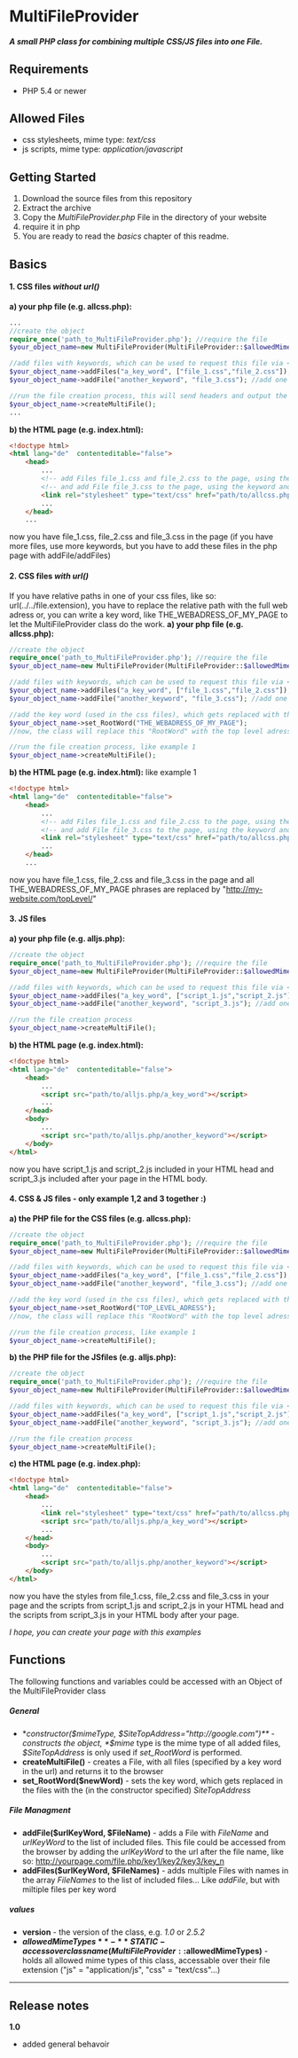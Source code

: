 # MultiFileProvider
##### A small PHP class for combining multiple CSS/JS files into one File.

## Requirements
- PHP 5.4 or newer

## Allowed Files
- css stylesheets, mime type: *text/css*
- js scripts, mime type: *application/javascript*

## Getting Started
1. Download the source files from this repository
2. Extract the archive
3. Copy the *MultiFileProvider.php* File in the directory of your website
4. require it in php
7. You are ready to read the *basics* chapter of this readme.

## Basics
#### 1. CSS files *without url()*
**a) your php file (e.g. allcss.php):**

```php
...
//create the object 
require_once('path_to_MultiFileProvider.php'); //require the file
$your_object_name=new MultiFileProvider(MultiFileProvider::$allowedMimeTypes["css"]); //specifying the css mime type is easy, because you could access all allowed mime types of the class as array (file extension = key, mime type = value) with MultiFileProvider::$allowedMimeTypes.

//add files with keywords, which can be used to request this file via <link> in html
$your_object_name->addFiles("a_key_word", ["file_1.css","file_2.css"]); //add multiple files to one key word
$your_object_name->addFile("another_keyword", "file_3.css"); //add one file for one keyword

//run the file creation process, this will send headers and output the files
$your_object_name->createMultiFile();
...
```

**b) the HTML page (e.g. index.html):**
```html
<!doctype html>
<html lang="de"  contenteditable="false">
    <head>
        ...
		<!-- add Files file_1.css and file_2.css to the page, using the keyword a_key_word-->
        <!-- and add File file_3.css to the page, using the keyword another_keyword-->
        <link rel="stylesheet" type="text/css" href="path/to/allcss.php/a_key_word/another_keyword/foo/a"/>
        ...
    </head>
    ...
```
now you have file_1.css, file_2.css and file_3.css in the page (if you have more files, use more keywords, but you have to add these files in the php page with addFile/addFiles)

#### 2. CSS files *with url()*
If you have relative paths in one of your css files, like so: url(../../file.extension), you have to replace the relative path with the full web adress or, you can write a key word, like THE_WEBADRESS_OF_MY_PAGE to let the MultiFileProvider class do the work.
**a) your php file (e.g. allcss.php):**

```php
//create the object 
require_once('path_to_MultiFileProvider.php'); //require the file
$your_object_name=new MultiFileProvider(MultiFileProvider::$allowedMimeTypes["css"],"http://my-website.com/topLevel/");//mime type like in example 1. The adress is the Top level of your website, like http://google.com or http://mysite.com/another_folder_level/

//add files with keywords, which can be used to request this file via <link> in html, like example 1
$your_object_name->addFiles("a_key_word", ["file_1.css","file_2.css"]); //add multiple files to one key word
$your_object_name->addFile("another_keyword", "file_3.css"); //add one file for one keyword

//add the key word (used in the css files), which gets replaced with the top level, specified in the object creation
$your_object_name->set_RootWord("THE_WEBADRESS_OF_MY_PAGE");
//now, the class will replace this "RootWord" with the top level adress

//run the file creation process, like example 1
$your_object_name->createMultiFile();
```

**b) the HTML page (e.g. index.html):** like example 1
```html
<!doctype html>
<html lang="de"  contenteditable="false">
    <head>
        ...
		<!-- add Files file_1.css and file_2.css to the page, using the keyword a_key_word-->
        <!-- and add File file_3.css to the page, using the keyword another_keyword-->
        <link rel="stylesheet" type="text/css" href="path/to/allcss.php/a_key_word/another_keyword/foo/a"/>
        ...
    </head>
    ...
```
now you have file_1.css, file_2.css and file_3.css in the page and all THE_WEBADRESS_OF_MY_PAGE phrases are replaced by "http://my-website.com/topLevel/"

#### 3. JS files 
**a) your php file (e.g. alljs.php):**

```php
//create the object 
require_once('path_to_MultiFileProvider.php'); //require the file
$your_object_name=new MultiFileProvider(MultiFileProvider::$allowedMimeTypes["js"]); //like example 1, only changing the key for the allowedMimeTypes to "js" (because we want a .js file)

//add files with keywords, which can be used to request this file via <script src=""> in html
$your_object_name->addFiles("a_key_word", ["script_1.js","script_2.js"]); //add multiple files to one key word
$your_object_name->addFile("another_keyword", "script_3.js"); //add one file for one keyword

//run the file creation process
$your_object_name->createMultiFile();
```

**b) the HTML page (e.g. index.html):**
```html
<!doctype html>
<html lang="de"  contenteditable="false">
    <head>
		...
		<script src="path/to/alljs.php/a_key_word"></script>
		...
    </head>
    <body>
		...
		<script src="path/to/alljs.php/another_keyword"></script>
	</body>
</html>
```
now you have script_1.js and script_2.js included in your HTML head and script_3.js included after your page in the HTML body.

#### 4. CSS & JS files - only example 1,2 and 3 together :)
**a) the PHP file for the CSS files (e.g. allcss.php):**
```php
//create the object 
require_once('path_to_MultiFileProvider.php'); //require the file
$your_object_name=new MultiFileProvider(MultiFileProvider::$allowedMimeTypes["css"],"http://my-website.com/topLevel/");//like example 2

//add files with keywords, which can be used to request this file via <link> in html, like example 1
$your_object_name->addFiles("a_key_word", ["file_1.css","file_2.css"]); //add multiple files to one key word
$your_object_name->addFile("another_keyword", "file_3.css"); //add one file for one keyword

//add the key word (used in the css files), which gets replaced with the top level, specified in the object creation
$your_object_name->set_RootWord("TOP_LEVEL_ADRESS");
//now, the class will replace this "RootWord" with the top level adress

//run the file creation process, like example 1
$your_object_name->createMultiFile();
```

**b) the PHP file for the JSfiles (e.g. alljs.php):**
```php
//create the object 
require_once('path_to_MultiFileProvider.php'); //require the file
$your_object_name=new MultiFileProvider(MultiFileProvider::$allowedMimeTypes["js"]); //like example 3

//add files with keywords, which can be used to request this file via <script src=""> in html
$your_object_name->addFiles("a_key_word", ["script_1.js","script_2.js"]); //add multiple files to one key word
$your_object_name->addFile("another_keyword", "script_3.js"); //add one file for one keyword

//run the file creation process
$your_object_name->createMultiFile();
```
**c) the HTML page (e.g. index.php):**
```html
<!doctype html>
<html lang="de"  contenteditable="false">
    <head>
		...
		<link rel="stylesheet" type="text/css" href="path/to/allcss.php/a_key_word/another_keyword/foo/a"/>
		<script src="path/to/alljs.php/a_key_word"></script>
		...
    </head>
    <body>
		...
		<script src="path/to/alljs.php/another_keyword"></script>
	</body>
</html>
```
now you have the styles from file_1.css, file_2.css and file_3.css in your page and the scripts from script_1.js and script_2.js in your HTML head and the scripts from script_3.js in your HTML body after your page.

*I hope, you can create your page with this examples*


## Functions

The following functions and variables could be accessed with an Object of the MultiFileProvider class
##### General
- **constructor($mimeType, $SiteTopAddress="http://google.com")** - constructs the object, *$mime* type is the mime type of all added files, *$SiteTopAddress* is only used if *set_RootWord* is performed.
- **createMultiFile()** - creates a File, with all files (specified by a key word in the url) and returns it to the browser
- **set_RootWord($newWord)** - sets the key word, which gets replaced in the files with the (in the constructor specified) *SiteTopAddress*

##### File Managment
- **addFile($urlKeyWord, $FileName)** - adds a File with *FileName*  and *urlKeyWord* to the list of included files. This file could be accessed from the browser by adding the *urlKeyWord* to the url after the file name, like so: http://yourpage.com/file.php/key1/key2/key3/key_n
- **addFiles($urlKeyWord, $FileNames)** - adds multiple Files with names in the array *FileNames* to the list of included files... Like *addFile*, but with miltiple files per key word

##### values
- **version** - the version of the class, e.g. *1.0* or *2.5.2*
- **$allowedMimeTypes** - **STATIC - access over class name (MultiFileProvider::$allowedMimeTypes)** - holds all allowed mime types of this class, accessable over their file extension ("js" = "application/js", "css" = "text/css"...)

------------

## Release notes
**1.0**
- added general behavoir
